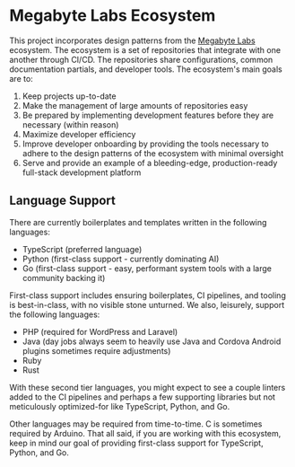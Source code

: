 # Megabyte Labs Ecosystem

This project incorporates design patterns from the [Megabyte Labs](https://megabyte.space) ecosystem. The ecosystem is a set of repositories that integrate with one another through CI/CD. The repositories share configurations, common documentation partials, and developer tools. The ecosystem's main goals are to:

1. Keep projects up-to-date
2. Make the management of large amounts of repositories easy
3. Be prepared by implementing development features before they are necessary (within reason)
4. Maximize developer efficiency
5. Improve developer onboarding by providing the tools necessary to adhere to the design patterns of the ecosystem with minimal oversight
6. Serve and provide an example of a bleeding-edge, production-ready full-stack development platform

## Language Support

There are currently boilerplates and templates written in the following languages:

* TypeScript (preferred language)
* Python (first-class support - currently dominating AI)
* Go (first-class support - easy, performant system tools with a large community backing it)

First-class support includes ensuring boilerplates, CI pipelines, and tooling is best-in-class, with no visible stone unturned. We also, leisurely, support the following languages:

* PHP (required for WordPress and Laravel)
* Java (day jobs always seem to heavily use Java and Cordova Android plugins sometimes require adjustments)
* Ruby
* Rust

With these second tier languages, you might expect to see a couple linters added to the CI pipelines and perhaps a few supporting libraries but not meticulously optimized-for like TypeScript, Python, and Go.

Other languages may be required from time-to-time. C is sometimes required by Arduino. That all said, if you are working with this ecosystem, keep in mind our goal of providing first-class support for TypeScript, Python, and Go.
